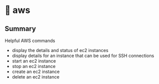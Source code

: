 # 🌳 aws

## Summary

Helpful AWS commands

- display the details and status of ec2 instances
- display details for an instance that can be used for SSH connections
- start an ec2 instance
- stop an ec2 instance
- create an ec2 instance
- delete an ec2 instance
